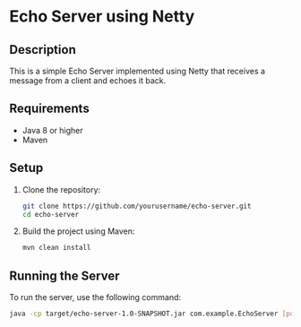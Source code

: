 # Echo Server using Netty

## Description
This is a simple Echo Server implemented using Netty that receives a message from a client and echoes it back.

## Requirements
- Java 8 or higher
- Maven

## Setup
1. Clone the repository:
    ```sh
    git clone https://github.com/yourusername/echo-server.git
    cd echo-server
    ```

2. Build the project using Maven:
    ```sh
    mvn clean install
    ```

## Running the Server
To run the server, use the following command:
```sh
java -cp target/echo-server-1.0-SNAPSHOT.jar com.example.EchoServer [port]
